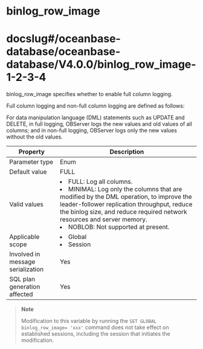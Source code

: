 binlog_row_image
=====================================
# docslug#/oceanbase-database/oceanbase-database/V4.0.0/binlog_row_image-1-2-3-4
binlog_row_image specifies whether to enable full column logging.

Full column logging and non-full column logging are defined as follows:

For data manipulation language (DML) statements such as UPDATE and DELETE, in full logging, OBServer logs the new values and old values of all columns; and in non-full logging, OBServer logs only the new values without the old values.


| **Property**                      | **Description** |
|-----------------------------------|---------------------------------------------------------------------------------------------------------------------------------------------------------------------------------------------------------------------------|
| Parameter type                    | Enum |
| Default value                     | FULL |
| Valid values                      | <li> FULL: Log all columns.   <li> MINIMAL: Log only the columns that are modified by the DML operation, to improve the leader-follower replication throughput, reduce the binlog size, and reduce required network resources and server memory.   <li> NOBLOB: Not supported at present. |
| Applicable scope                  | <li> Global   <li> Session |
| Involved in message serialization | Yes |
| SQL plan generation affected      | Yes |


> **Note**
>
> Modification to this variable by running the `SET GLOBAL binlog_row_image= 'xxx'` command does not take effect on established sessions, including the session that initiates the modification.
